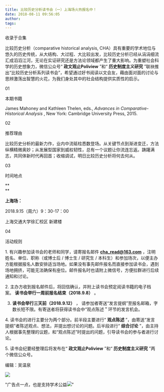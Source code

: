 ```yaml
---
title: 比较历史分析读书会（一）上海场火热报名中！
date: 2018-08-11 09:56:05
author: 
tags: 
---
```



收录于合集

比较历史分析（comparative historical analysis,
CHA）具有重要的学术地位与悠久的历史传统，从大结构、大过程、大比较出发，比较历史分析已经从涓涓细流汇成滔滔江河，无论在实证研究还是方法论领域都产生了重大影响。为重塑社会科学的历史想象力，微信公众号“
**政文观止Poliview** ”和“ **历史制度主义研究**
”联袂推出“比较历史分析系列读书会”，希望通过好书阅读以文会友，藉由面对面的讨论与思辨激荡出智慧的火花，为我们身处其中的社会结构提供实质性的启示。

  

01

本期书籍

  

James Mahoney and Kathleen Thelen, eds., _Advances in Comparative-Historical
Analysis_ , New York: Cambridge University Press, 2015.

  

  

02

推荐理由

  

比较历史分析的最新力作，业内中流砥柱悉数登场。从关键节点到渐进变迁，方法纵横精微奥妙；从发展型国家到威权韧性，总有一个议题让你流连忘返。踌躇满志，共同体新时代再回首；收缩调试，明日比较历史分析将何去何从。

  

03

时间地点

 **  
**

 **上海场：**

2018.9.15（周六）9：30-17：00

上海交通大学徐汇校区 新建楼

  

04

活动规则

1\. 有兴趣参加读书会的老师和同学，请寄报名邮件 **cha_read@163.com** ，注明姓名、单位、职称（或博士后 / 博士生 / 研究生 /
本科生）和参加场次，以便主办方能根据报名人数安排适当场地。如果没有事先邮件报名而直接参加读书会，遇到场地拥挤，可能无法确保有座位。邮件报名时也请附上微信号，方便拉群进行后续通知和讨论。

2\. 主办方收到报名邮件后，将回信确认，并附上读书会预定阅读书籍的电子档案。 **读书会举行一周前报名结束（2018.9.8）** 。

3. **读书会举行三天前（2018.9.12）** ， 请参加者寄送“发言提纲”至报名邮箱，字数长短不限。有寄送者将获得读书会中“观点陈述＂环节的发言机会。

4\. 读书会的进行主要分为两个部分。前半段主要进行“ **观点陈述** ”，由寄送“发言提纲”者陈述观点、想法，并提出想讨论的问题。后半段进行“
**综合讨论** ”，由主持人根据事先整理的议题，和“观点陈述”时提出的问题，引导读书会的参与者进行讨论。

5\. 读书会纪要经整理后将发布在“ **政文观止Poliview** ”和“ **历史制度主义研究** ”两个微信公众号。  

  

  

编辑：吴温泉

![](/images/536/2.png)

"广告点一点，也是支持学术公益![](/images/536/3.png)"

